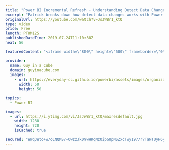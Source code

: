 ```yaml
---
title: "Power BI Incremental Refresh - Understanding Detect Data Changes"
excerpt: "Patrick breaks down how detect data changes works with Power BI Incremental Refresh. He demystifies some common misunderstandings when using this setting in Power BI Premium.  Download Patrick's free cheat-sheet: https://guyinacu.be/detectdatachangescheatsheet  Incremental refresh documentation - https://docs.microsoft.com/power-bi/service-premium-incremental-refresh"
originalUrl: https://youtube.com/watch?v=JsJWBr1_ktQ
type: video
price: Free
length: PT8M12S
publishedDateTime: 2019-07-24T11:10:38Z
heat: 56

featuredContent: "<iframe width=\"800\" height=\"500\" frameborder=\"0\" src=\"https://www.youtube.com/embed/JsJWBr1_ktQ\" allow=\"accelerometer; autoplay; encrypted-media; gyroscope; picture-in-picture\" allowfullscreen></iframe>"

provider:
  name: Guy in a Cube
  domain: guyinacube.com
  images:
    - url: https://everyday-cc.github.io/powerbi/assets/images/organizations/guyinacube.com-50x50.jpg
      width: 50
      height: 50

topics:
  - Power BI

images:
  - url: https://i.ytimg.com/vi/JsJWBr1_ktQ/maxresdefault.jpg
    width: 1280
    height: 720
    isCached: true

secured: "WWq3Wto+w/oLNQMS/+OwzzJk0YwHKqNzOipGUpNSZxcTwy197/r7TaNTUyH6yjnLiRzXI80BEip8taunxqZMUs1og8jEMMFT4tETaITNuqIDxKzFJHk22mm26ZR9Mh4PRS42Y3MctzQPDoodhPmGOnsYi1ysr9dP0FqBxZChUA4/EX1yfzpMUT+9OCce86fStGDARuazCialwNGCoE4nb1L2q0oo1CsckAwymEjMsfi/o1o8Dy3YmSL+YxbKEhsR/VhaA2SqR6SWHHpBOuVY9MpjUOM22BVDv9SR/cCg0c4kMKtaVvyw4MmMFUZuiWiVVsLEyFjgDfYOKRQyGodzhN+uaKCvzhqKjua/deXFd+rq4GSkW8gT3n1+WqruKcu6ScXcDElo2glvQ3zjliICqvBbEZJ6UT3ygd1N+Yx/+hw=;mBLcLWv1aSbMgbVAgb8IvQ=="
---
```


